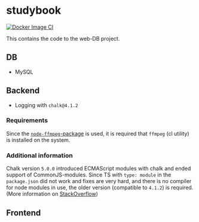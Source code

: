 # studybook

[![Docker Image CI](https://github.com/ishLearn/ishLearn/actions/workflows/docker-image.yml/badge.svg)](https://github.com/ishLearn/ishLearn/actions/workflows/docker-image.yml)

This contains the code to the web-DB project.

## DB

- MySQL

## Backend

- Logging with `chalk@4.1.2`

### Requirements

Since the [`node-ffmpeg`-package](https://www.npmjs.com/package/ffmpeg) is used, it is required that `ffmpeg` (cl utility) is installed on the system.

### Additional information

Chalk version `5.0.0` introduced ECMAScript modules with chalk and ended support of CommonJS-modules. Since TS with `type: module` in the `package.json` did not work and fixes are very hard, and there is no compiler for node modules in use, the older version (compatible to `4.1.2`) is required. (More information on [StackOverflow](https://stackoverflow.com/questions/70309135/chalk-error-err-require-esm-require-of-es-module))

## Frontend
